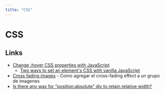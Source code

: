 ```yaml
---
title: "CSS"
---
```


# CSS
## Links
- [Change :hover CSS properties with JavaScript][0]
  - [Two ways to set an element's CSS with vanilla JavaScript][1]
- [Cross fading images][2] - Como agregar el cross-fading effect a un grupo de imagenes
- [Is there any way for “position:absolute” div to retain relative width?][3] 

[0]:    https://stackoverflow.com/a/11371599/6456709
[1]:    https://gomakethings.com/two-ways-to-set-an-elements-css-with-vanilla-javascript/
[2]:	http://css3.bradshawenterprises.com/cfimg/
[3]:	https://stackoverflow.com/a/14327156/6456709